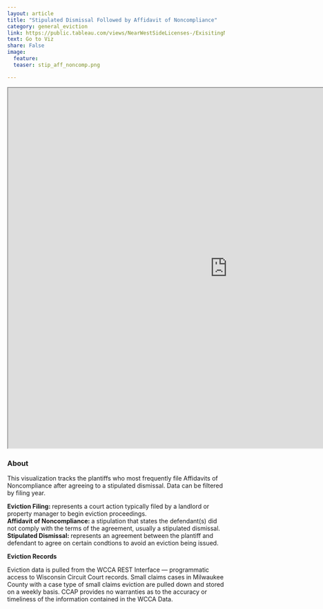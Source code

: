 ```yaml
---
layout: article
title: "Stipulated Dismissal Followed by Affidavit of Noncompliance"
category: general_eviction
link: https://public.tableau.com/views/NearWestSideLicenses-/ExisitingNWSLicenses-?:embed=y&:display_count=yes
text: Go to Viz
share: False
image:
  feature:
  teaser: stip_aff_noncomp.png

---
```

<iframe src="https://public.tableau.com/views/StipulatedDismissalFollowedbyAffidavitofNoncompliance/Dashboard5?:showVizHome=no&:embed=true" allowfullscreen="true" width="1015" height="835"></iframe>


###  About

This visualization tracks the plantiffs who most frequently file Affidavits of Noncompliance after agreeing to a stipulated dismissal. Data can be filtered by filing year.

<dt> <strong> Eviction Filing: </strong> represents a court action typically filed by a landlord or property manager to begin eviction proceedings.</dt>

<dt> <strong> Affidavit of Noncompliance: </strong>  a stipulation that states the defendant(s) did not comply with the terms of the agreement, usually a stipulated dismissal. </dt>

<dt> <strong> Stipulated Dismissal: </strong> represents an agreement between the plantiff and defendant to agree on certain condtions to avoid an eviction being issued.</dt>


**Eviction Records**

Eviction data is pulled from the WCCA REST Interface — programmatic access to Wisconsin Circuit Court records. Small claims cases in Milwaukee County with a case type of small claims eviction are pulled down and stored on a weekly basis. CCAP provides no warranties as to the accuracy or timeliness of the information contained in the WCCA Data.
